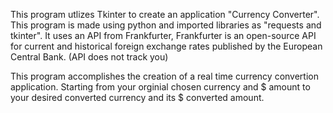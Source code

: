   This program utlizes Tkinter to create an application "Currency Converter". 
This program is made using python and imported libraries as "requests and tkinter".
It uses an API from Frankfurter, Frankfurter is an open-source API for current and 
historical foreign exchange rates published by the European Central Bank. (API does not track you)

  This program accomplishes the creation of a real time currency convertion application. 
Starting from your orginial chosen currency and $ amount to your desired converted currency and
its $ converted amount. 
